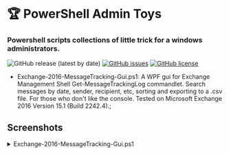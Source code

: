 # :trophy: PowerShell Admin Toys
### Powershell scripts collections of little trick for a windows administrators.
![GitHub release (latest by date)](https://img.shields.io/github/v/release/Inestic/PowerShell-Admin-Toys?style=for-the-badge)
[![GitHub issues](https://img.shields.io/github/issues/Inestic/PowerShell-Admin-Toys?style=for-the-badge)](https://github.com/Inestic/PowerShell-Admin-Toys/issues)
[![GitHub license](https://img.shields.io/github/license/Inestic/PowerShell-Admin-Toys?style=for-the-badge)](https://github.com/Inestic/PowerShell-Admin-Toys/blob/main/LICENSE)

- Exchange-2016-MessageTracking-Gui.ps1: A WPF gui for Exchange Management Shell Get-MessageTrackingLog commandlet. Search messages by date, sender, recipient, etc, sorting and exporting to a .csv file. For those who don't like the console. Tested on Microsoft Exchange 2016 Version 15.1 (Build 2242.4).;

## Screenshots
<details>
  <summary>Exchange-2016-MessageTracking-Gui.ps1</summary>
  
  ![Image](https://raw.githubusercontent.com/Inestic/scrn/main/screenshots/exchange-2016-message-tracking-gui-1.png)

## Download
### [Download latest release](https://github.com/Inestic/PowerShell-Admin-Toys/releases/latest "Download latest release")
